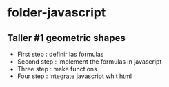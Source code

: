 # folder-javascript

## Taller #1 geometric shapes

- First step : definir las formulas
- Second step : implement the formulas in javascript
- Three step : make functions
- Four step : integrate javascript whit html
